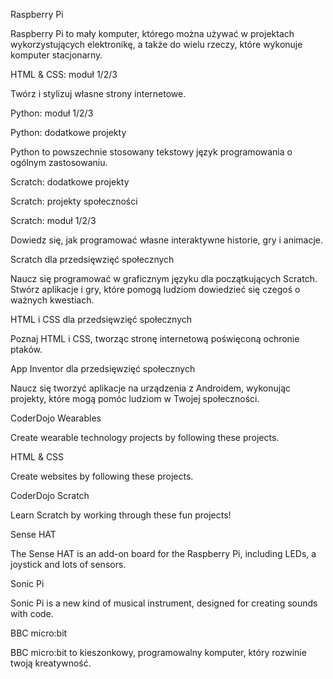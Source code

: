 Raspberry Pi

Raspberry Pi to mały komputer, którego można używać w projektach wykorzystujących elektronikę, a także do wielu rzeczy, które wykonuje komputer stacjonarny.

HTML & CSS: moduł 1/2/3

Twórz i stylizuj własne strony internetowe.

Python: moduł 1/2/3

Python: dodatkowe projekty

Python to powszechnie stosowany tekstowy język programowania o ogólnym zastosowaniu.

Scratch: dodatkowe projekty

Scratch: projekty społeczności

Scratch: moduł 1/2/3

Dowiedz się, jak programować własne interaktywne historie, gry i animacje.

Scratch dla przedsięwzięć społecznych

Naucz się programować w graficznym języku dla początkujących Scratch. Stwórz aplikacje i gry, które pomogą ludziom dowiedzieć się czegoś o ważnych kwestiach.

HTML i CSS dla przedsięwzięć społecznych

Poznaj HTML i CSS, tworząc stronę internetową poświęconą ochronie ptaków.

App Inventor dla przedsięwzięć społecznych

Naucz się tworzyć aplikacje na urządzenia z Androidem, wykonując projekty, które mogą pomóc ludziom w Twojej społeczności.

CoderDojo Wearables

Create wearable technology projects by following these projects.

HTML & CSS

Create websites by following these projects.

CoderDojo Scratch

Learn Scratch by working through these fun projects!

Sense HAT

The Sense HAT is an add-on board for the Raspberry Pi, including LEDs, a joystick and lots of sensors.

Sonic Pi

Sonic Pi is a new kind of musical instrument, designed for creating sounds with code.

BBC micro:bit

BBC micro:bit to kieszonkowy, programowalny komputer, który rozwinie twoją kreatywność.